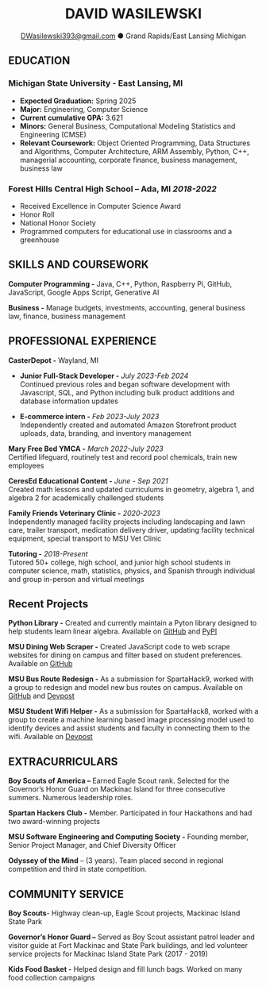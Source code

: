 <h1 align = "center">DAVID WASILEWSKI</h1>

<p align="center"><a href="mailto:dwasilewski393@gmail.com">DWasilewski393@gmail.com</a> ● Grand Rapids/East Lansing Michigan</p>


## EDUCATION

### **Michigan State University -** East Lansing, MI 
- **Expected Graduation:** Spring 2025
- **Major:** Engineering, Computer Science
- **Current cumulative GPA:** 3.621
- **Minors:** General Business, Computational Modeling Statistics and Engineering (CMSE)
- **Relevant Coursework:** Object Oriented Programming, Data Structures and Algorithms, Computer Architecture, ARM Assembly, Python, C++, managerial accounting, corporate finance, business management, business law

### **Forest Hills Central High School –** Ada, MI *2018-2022*
- Received Excellence in Computer Science Award
- Honor Roll
- National Honor Society 
- Programmed computers for educational use in classrooms and a greenhouse


## SKILLS AND COURSEWORK

**Computer Programming -** Java, C++, Python, Raspberry Pi, GitHub, JavaScript, Google Apps Script, Generative AI

**Business -** Manage budgets, investments, accounting, general business law, finance, business management


## PROFESSIONAL EXPERIENCE

**CasterDepot -** Wayland, MI

 - **Junior Full-Stack Developer -** *July 2023-Feb 2024*  
Continued previous roles and began software development with Javascript, SQL, and Python including bulk product additions and database information updates

 - **E-commerce intern -** *Feb 2023-July 2023*  
Independently created and automated Amazon Storefront product uploads, data, branding, and inventory management

**Mary Free Bed YMCA -** *March 2022-July 2023*  
Certified lifeguard, routinely test and record pool chemicals, train new employees

**CeresEd Educational Content -** *June - Sep 2021*  
Created math lessons and updated curriculums in geometry, algebra 1, and algebra 2 for academically challenged students

**Family Friends Veterinary Clinic -** *2020-2023*  
Independently managed facility projects including landscaping and lawn care, trailer transport, medication delivery driver, updating facility technical equipment, special transport to MSU Vet Clinic

**Tutoring -** *2018-Present*  
Tutored 50+ college, high school, and junior high school students in computer science, math, statistics, physics, and Spanish through individual and group in-person and virtual meetings


## Recent Projects

**Python Library -** Created and currently maintain a Pyton library designed to help students learn linear algebra. Available on [GitHub](https://github.com/DWasilewski3/LinAlgLib) and [PyPI](https://pypi.org/project/LinAlgLib/)

**MSU Dining Web Scraper -** Created JavaScript code to web scrape websites for dining on campus and filter based on student preferences. Available on [GitHub](https://github.com/DWasilewski3/EatAtState_Menu_Scraping)

**MSU Bus Route Redesign -** As a submission for SpartaHack9, worked with a group to redesign and model new bus routes on campus. Available on [GitHub](https://github.com/DWasilewski3/Spartahack9-BusProject) and [Devpost](https://devpost.com/software/bus-route-project)

**MSU Student Wifi Helper -** As a submission for SpartaHack8, worked with a group to create a machine learning based image processing model used to identify devices and assist students and faculty in connecting them to the wifi. Available on [Devpost](https://devpost.com/software/image-recognition-tool-for-msu-internet-connection)


## EXTRACURRICULARS

**Boy Scouts of America –** Earned Eagle Scout rank. Selected for the Governor’s Honor Guard on Mackinac Island for three consecutive summers. Numerous leadership roles.

**Spartan Hackers Club -** Member. Participated in four Hackathons and had two award-winning projects

**MSU Software Engineering and Computing Society -** Founding member, Senior Project Manager, and Chief Diversity Officer

**Odyssey of the Mind** – (3 years). Team placed second in regional competition and third in state competition.


## COMMUNITY SERVICE

**Boy Scouts**- Highway clean-up, Eagle Scout projects, Mackinac Island State Park

**Governor’s Honor Guard –** Served as Boy Scout assistant patrol leader and visitor guide at Fort Mackinac and State Park buildings, and led volunteer service projects for Mackinac Island State Park (2017 - 2019)

**Kids Food Basket -** Helped design and fill lunch bags. Worked on many food collection campaigns
